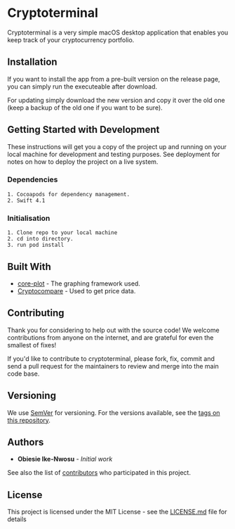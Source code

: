 # Cryptoterminal
Cryptoterminal is a very simple macOS desktop application that enables you keep track of your cryptocurrency portfolio.


## Installation
If you want to install the app from a pre-built version on the release page, you can simply run the executeable after download.

For updating simply download the new version and copy it over the old one (keep a backup of the old one if you want to be sure).


## Getting Started with Development

These instructions will get you a copy of the project up and running on your local machine for development and testing purposes. See deployment for notes on how to deploy the project on a live system.

### Dependencies

```
1. Cocoapods for dependency management.
2. Swift 4.1
```

### Initialisation
```
1. Clone repo to your local machine
2. cd into directory.
3. run pod install
```

## Built With

* [core-plot](https://github.com/core-plot/core-plot) - The graphing framework used.
* [Cryptocompare](https://www.cryptocompare.com/) - Used to get price data.

## Contributing

Thank you for considering to help out with the source code! We welcome contributions from anyone on the internet, and are grateful for even the smallest of fixes!

If you'd like to contribute to cryptoterminal, please fork, fix, commit and send a pull request for the maintainers to review and merge into the main code base. 


## Versioning

We use [SemVer](http://semver.org/) for versioning. For the versions available, see the [tags on this repository](https://github.com/obiesie/cryptoterminal/tags). 

## Authors

* **Obiesie Ike-Nwosu** - *Initial work*

See also the list of [contributors](https://github.com/obiesie/cryptoterminal/contributors) who participated in this project.

## License

This project is licensed under the MIT License - see the [LICENSE.md](LICENSE.md) file for details